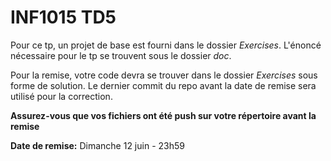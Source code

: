 # INF1015 TD5

Pour ce tp, un projet de base est fourni dans le dossier *Exercises*. L'énoncé nécessaire pour le tp se trouvent sous le dossier *doc*.

 Pour la remise, votre code devra se trouver dans le dossier *Exercises* sous forme de solution. Le dernier commit du repo avant la date de remise sera utilisé pour la correction. 
 
 **Assurez-vous que vos fichiers ont été push sur votre répertoire avant la remise** 
 
 **Date de remise:** Dimanche 12 juin - 23h59
